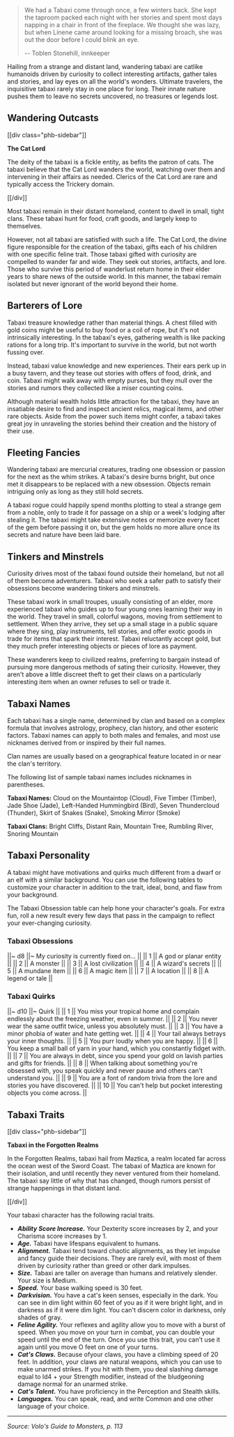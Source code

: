 > We had a Tabaxi come through once, a few winters back. She kept the taproom packed each night with her stories and spent most days napping in a chair in front of the fireplace. We thought she was lazy, but when Linene came around looking for a missing broach, she was out the door before I could blink an eye.
> 
> -- Toblen Stonehill, innkeeper

Hailing from a strange and distant land, wandering tabaxi are catlike humanoids driven by curiosity to collect interesting artifacts, gather tales and stories, and lay eyes on all the world's wonders. Ultimate travelers, the inquisitive tabaxi rarely stay in one place for long. Their innate nature pushes them to leave no secrets uncovered, no treasures or legends lost.

## Wandering Outcasts

[[div class="phb-sidebar"]]

**The Cat Lord**

The deity of the tabaxi is a fickle entity, as befits the patron of cats. The tabaxi believe that the Cat Lord wanders the world, watching over them and intervening in their affairs as needed. Clerics of the Cat Lord are rare and typically access the Trickery domain.

[[/div]]

Most tabaxi remain in their distant homeland, content to dwell in small, tight clans. These tabaxi hunt for food, craft goods, and largely keep to themselves.

However, not all tabaxi are satisfied with such a life. The Cat Lord, the divine figure responsible for the creation of the tabaxi, gifts each of his children with one specific feline trait. Those tabaxi gifted with curiosity are compelled to wander far and wide. They seek out stories, artifacts, and lore. Those who survive this period of wanderlust return home in their elder years to share news of the outside world. In this manner, the tabaxi remain isolated but never ignorant of the world beyond their home.

## Barterers of Lore

Tabaxi treasure knowledge rather than material things. A chest filled with gold coins might be useful to buy food or a coil of rope, but it's not intrinsically interesting. In the tabaxi's eyes, gathering wealth is like packing rations for a long trip. It's important to survive in the world, but not worth fussing over.

Instead, tabaxi value knowledge and new experiences. Their ears perk up in a busy tavern, and they tease out stories with offers of food, drink, and coin. Tabaxi might walk away with empty purses, but they mull over the stories and rumors they collected like a miser counting coins.

Although material wealth holds little attraction for the tabaxi, they have an insatiable desire to find and inspect ancient relics, magical items, and other rare objects. Aside from the power such items might confer, a tabaxi takes great joy in unraveling the stories behind their creation and the history of their use.

## Fleeting Fancies

Wandering tabaxi are mercurial creatures, trading one obsession or passion for the next as the whim strikes. A tabaxi's desire burns bright, but once met it disappears to be replaced with a new obsession. Objects remain intriguing only as long as they still hold secrets.

A tabaxi rogue could happily spend months plotting to steal a strange gem from a noble, only to trade it for passage on a ship or a week's lodging after stealing it. The tabaxi might take extensive notes or memorize every facet of the gem before passing it on, but the gem holds no more allure once its secrets and nature have been laid bare.

## Tinkers and Minstrels

Curiosity drives most of the tabaxi found outside their homeland, but not all of them become adventurers. Tabaxi who seek a safer path to satisfy their obsessions become wandering tinkers and minstrels.

These tabaxi work in small troupes, usually consisting of an elder, more experienced tabaxi who guides up to four young ones learning their way in the world. They travel in small, colorful wagons, moving from settlement to settlement. When they arrive, they set up a small stage in a public square where they sing, play instruments, tell stories, and offer exotic goods in trade for items that spark their interest. Tabaxi reluctantly accept gold, but they much prefer interesting objects or pieces of lore as payment.

These wanderers keep to civilized realms, preferring to bargain instead of pursuing more dangerous methods of sating their curiosity. However, they aren't above a little discreet theft to get their claws on a particularly interesting item when an owner refuses to sell or trade it.

## Tabaxi Names

Each tabaxi has a single name, determined by clan and based on a complex formula that involves astrology, prophecy, clan history, and other esoteric factors. Tabaxi names can apply to both males and females, and most use nicknames derived from or inspired by their full names.

Clan names are usually based on a geographical feature located in or near the clan's territory.

The following list of sample tabaxi names includes nicknames in parentheses.

**Tabaxi Names:** Cloud on the Mountaintop (Cloud), Five Timber (Timber), Jade Shoe (Jade), Left-Handed Hummingbird (Bird), Seven Thundercloud (Thunder), Skirt of Snakes (Snake), Smoking Mirror (Smoke)

**Tabaxi Clans:** Bright Cliffs, Distant Rain, Mountain Tree, Rumbling River, Snoring Mountain

## Tabaxi Personality

A tabaxi might have motivations and quirks much different from a dwarf or an elf with a similar background. You can use the following tables to customize your character in addition to the trait, ideal, bond, and flaw from your background.

The Tabaxi Obsession table can help hone your character's goals. For extra fun, roll a new result every few days that pass in the campaign to reflect your ever-changing curiosity.

### Tabaxi Obsessions

||~ d8 ||~ My curiosity is currently fixed on... ||
|| 1 || A god or planar entity ||
|| 2 || A monster ||
|| 3 || A lost civilization ||
|| 4 || A wizard's secrets ||
|| 5 || A mundane item ||
|| 6 || A magic item ||
|| 7 || A location ||
|| 8 || A legend or tale ||

### Tabaxi Quirks

||~ d10 ||~ Quirk ||
|| 1 || You miss your tropical home and complain endlessly about the freezing weather, even in summer. ||
|| 2 || You never wear the same outfit twice, unless you absolutely must. ||
|| 3 || You have a minor phobia of water and hate getting wet. ||
|| 4 || Your tail always betrays your inner thoughts. ||
|| 5 || You purr loudly when you are happy. ||
|| 6 || You keep a small ball of yarn in your hand, which you constantly fidget with. ||
|| 7 || You are always in debt, since you spend your gold on lavish parties and gifts for friends. ||
|| 8 || When talking about something you're obsessed with, you speak quickly and never pause and others can't understand you. ||
|| 9 || You are a font of random trivia from the lore and stories you have discovered. ||
|| 10 || You can't help but pocket interesting objects you come across. ||

## Tabaxi Traits

[[div class="phb-sidebar"]]

**Tabaxi in the Forgotten Realms**

In the Forgotten Realms, tabaxi hail from Maztica, a realm located far across the ocean west of the Sword Coast. The tabaxi of Maztica are known for their isolation, and until recently they never ventured from their homeland. The tabaxi say little of why that has changed, though rumors persist of strange happenings in that distant land.

[[/div]]

Your tabaxi character has the following racial traits.

* ***Ability Score Increase.*** Your Dexterity score increases by 2, and your Charisma score increases by 1.
* ***Age.*** Tabaxi have lifespans equivalent to humans.
* ***Alignment.*** Tabaxi tend toward chaotic alignments, as they let impulse and fancy guide their decisions. They are rarely evil, with most of them driven by curiosity rather than greed or other dark impulses.
* ***Size.*** Tabaxi are taller on average than humans and relatively slender. Your size is Medium.
* ***Speed.*** Your base walking speed is 30 feet.
* ***Darkvision.*** You have a cat's keen senses, especially in the dark. You can see in dim light within 60 feet of you as if it were bright light, and in darkness as if it were dim light. You can't discern color in darkness, only shades of gray.
* ***Feline Agility.*** Your reflexes and agility allow you to move with a burst of speed. When you move on your turn in combat, you can double your speed until the end of the turn. Once you use this trait, you can't use it again until you move O feet on one of your turns.
* ***Cat's Claws.*** Because ofyour claws, you have a climbing speed of 20 feet. In addition, your claws are natural weapons, which you can use to make unarmed strikes. If you hit with them, you deal slashing damage equal to ld4 + your Strength modifier, instead of the bludgeoning damage normal for an unarmed strike.
* ***Cat's Talent.*** You have proficiency in the Perception and Stealth skills.
* ***Languages.*** You can speak, read, and write Common and one other language of your choice.

----

*Source: Volo's Guide to Monsters, p. 113*

